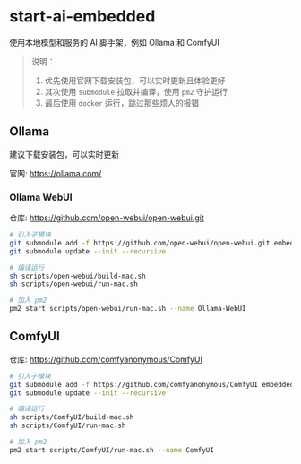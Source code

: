 # start-ai-embedded

 使用本地模型和服务的 AI 脚手架，例如 Ollama 和 ComfyUI

> 说明：
>
> 1. 优先使用官网下载安装包，可以实时更新且体验更好
> 2. 其次使用 `submodule` 拉取并编译，使用 `pm2` 守护运行
> 3. 最后使用 `docker` 运行，跳过那些烦人的报错

## Ollama

建议下载安装包，可以实时更新

官网: <https://ollama.com/>

### Ollama WebUI

仓库: <https://github.com/open-webui/open-webui.git>

```bash
# 引入子模块
git submodule add -f https://github.com/open-webui/open-webui.git embedded/open-webui
git submodule update --init --recursive

# 编译运行
sh scripts/open-webui/build-mac.sh
sh scripts/open-webui/run-mac.sh

# 加入 pm2
pm2 start scripts/open-webui/run-mac.sh --name Ollama-WebUI
```

## ComfyUI

仓库: <https://github.com/comfyanonymous/ComfyUI>

```bash
# 引入子模块
git submodule add -f https://github.com/comfyanonymous/ComfyUI embedded/ComfyUI
git submodule update --init --recursive

# 编译运行
sh scripts/ComfyUI/build-mac.sh
sh scripts/ComfyUI/run-mac.sh

# 加入 pm2
pm2 start scripts/ComfyUI/run-mac.sh --name ComfyUI
```
